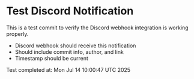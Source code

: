# Test Discord Notification

This is a test commit to verify the Discord webhook integration is working properly.

- Discord webhook should receive this notification
- Should include commit info, author, and link
- Timestamp should be current

Test completed at: Mon Jul 14 10:00:47 UTC 2025
